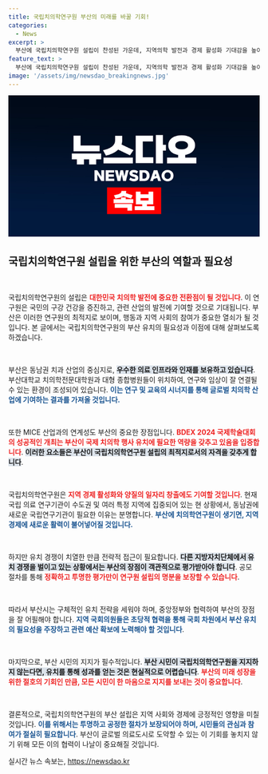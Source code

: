 ```yaml
---
title: 국립치의학연구원 부산의 미래를 바꿀 기회!
categories:
  - News
excerpt: >
  부산에 국립치의학연구원 설립이 찬성된 가운데, 지역의학 발전과 경제 활성화 기대감을 높이고 있다. 공정한 유치 경쟁을 통해 부산의 미래를 함께 만들어갈 기회가 다가오고 있다. 당신의 목소리가 필요합니다!
feature_text: >
  부산에 국립치의학연구원 설립이 찬성된 가운데, 지역의학 발전과 경제 활성화 기대감을 높이고 있다. 공정한 유치 경쟁을 통해 부산의 미래를 함께 만들어갈 기회가 다가오고 있다. 당신의 목소리가 필요합니다!
image: '/assets/img/newsdao_breakingnews.jpg'
---
```


<p><img src="/assets/img/newsdao_breakingnews.jpg" alt="cryptoinkorea 속보" /></p>

<h2 data-ke-size="size26">국립치의학연구원 설립을 위한 부산의 역할과 필요성</h2>

<p data-ke-size="size16">&nbsp;</p>

<p>국립치의학연구원의 설립은 <b><span style="color: #ee2323;">대한민국 치의학 발전에 중요한 전환점이 될 것입니다</span></b>. 이 연구원은 국민의 구강 건강을 증진하고, 관련 산업의 발전에 기여할 것으로 기대됩니다. 부산은 이러한 연구원의 최적지로 보이며, 행동과 지역 사회의 참여가 중요한 열쇠가 될 것입니다. 본 글에서는 국립치의학연구원의 부산 유치의 필요성과 이점에 대해 살펴보도록 하겠습니다.</p>

<p data-ke-size="size16">&nbsp;</p>

<p>부산은 동남권 치과 산업의 중심지로, <b><span style="background-color: #21538527;">우수한 의료 인프라와 인재를 보유하고 있습니다</span></b>. 부산대학교 치의학전문대학원과 대형 종합병원들이 위치하여, 연구와 임상이 잘 연결될 수 있는 환경이 조성되어 있습니다. <b><span style="color: #1a5490;">이는 연구 및 교육의 시너지를 통해 글로벌 치의학 산업에 기여하는 결과를 가져올 것입니다.</span></b> </p>

<p data-ke-size="size16">&nbsp;</p>

<p>또한 MICE 산업과의 연계성도 부산의 중요한 장점입니다. <b><span style="color: #ee2323;">BDEX 2024 국제학술대회의 성공적인 개최는 부산이 국제 치의학 행사 유치에 필요한 역량을 갖추고 있음을 입증합니다</span></b>. <b><span style="background-color: #21538527;">이러한 요소들은 부산이 국립치의학연구원 설립의 최적지로서의 자격을 갖추게 합니다</span></b>.</p>

<p data-ke-size="size16">&nbsp;</p>

<p>국립치의학연구원은 <b><span style="color: #ee2323;">지역 경제 활성화와 양질의 일자리 창출에도 기여할 것입니다</span></b>. 현재 국립 의료 연구기관이 수도권 및 여러 특정 지역에 집중되어 있는 현 상황에서, 동남권에 새로운 국립연구기관이 필요한 이유는 분명합니다. <b><span style="color: #1a5490;">부산에 치의학연구원이 생기면, 지역 경제에 새로운 활력이 불어넣어질 것입니다.</span></b></p>

<p data-ke-size="size16">&nbsp;</p>

<p>하지만 유치 경쟁이 치열한 만큼 전략적 접근이 필요합니다. <b><span style="background-color: #21538527;">다른 지방자치단체에서 유치 경쟁을 벌이고 있는 상황에서는 부산의 장점이 객관적으로 평가받아야 합니다</span></b>. 공모 절차를 통해 <b><span style="color: #ee2323;">정확하고 투명한 평가만이 연구원 설립의 명분을 보장할 수 있습니다</span></b>.</p>

<p data-ke-size="size16">&nbsp;</p>

<p>따라서 부산시는 구체적인 유치 전략을 세워야 하며, 중앙정부와 협력하여 부산의 장점을 잘 어필해야 합니다. <b><span style="color: #1a5490;">지역 국회의원들은 초당적 협력을 통해 국회 차원에서 부산 유치의 필요성을 주장하고 관련 예산 확보에 노력해야 할 것입니다</span></b>.</p>

<p data-ke-size="size16">&nbsp;</p>

<p>마지막으로, 부산 시민의 지지가 필수적입니다. <b><span style="background-color: #21538527;">부산 시민이 국립치의학연구원을 지지하지 않는다면, 유치를 통해 성과를 얻는 것은 현실적으로 어렵습니다</span></b>. <b><span style="color: #ee2323;">부산의 미래 성장을 위한 절호의 기회인 만큼, 모든 시민이 한 마음으로 지지를 보내는 것이 중요합니다</span></b>.</p>

<p data-ke-size="size16">&nbsp;</p>

<p>결론적으로, 국립치의학연구원의 부산 설립은 지역 사회와 경제에 긍정적인 영향을 미칠 것입니다. <b><span style="color: #1a5490;">이를 위해서는 투명하고 공정한 절차가 보장되어야 하며, 시민들의 관심과 참여가 절실히 필요합니다</span></b>. 부산이 글로벌 의료도시로 도약할 수 있는 이 기회를 놓치지 않기 위해 모든 이의 협력이 나날이 중요해질 것입니다.</p>
실시간 뉴스 속보는, <a href="https://newsdao.kr" rel="dofollow">https://newsdao.kr</a>


